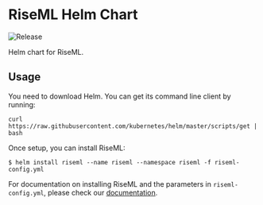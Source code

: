 # RiseML Helm Chart
![Release](https://img.shields.io/badge/release-v1.2.2-green.svg?longCache=true&style=flat-square)

Helm chart for RiseML.

## Usage

You need to download Helm. You can get its command line client by running:

```
curl https://raw.githubusercontent.com/kubernetes/helm/master/scripts/get | bash
```

Once setup, you can install RiseML:

```
$ helm install riseml --name riseml --namespace riseml -f riseml-config.yml
```

For documentation on installing RiseML and the parameters in `riseml-config.yml`, please check our [documentation](https://docs.riseml.com/install/configuration.html).

